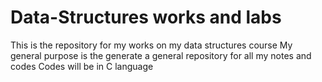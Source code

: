 # Data-Structures works and labs

This is the repository for my works on my data structures course
My general purpose is the generate a general repository for all my notes and codes
Codes will be in C language

